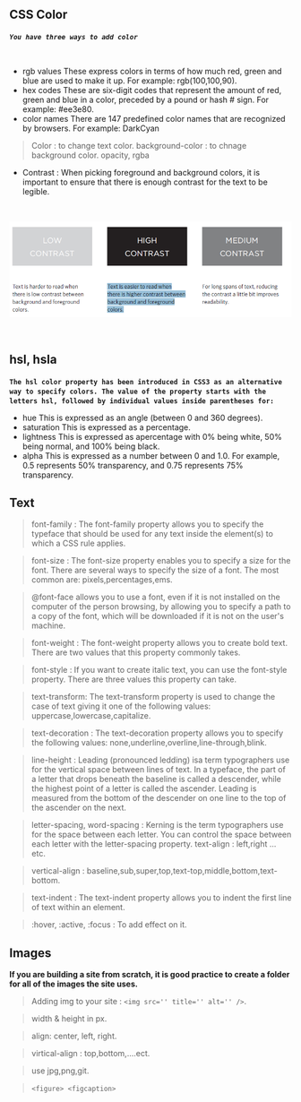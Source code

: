 ## CSS Color

***`You have three ways to add color`***

<br/>

* rgb values These express colors in terms of how much red, green and blue are used to make it up. For example: rgb(100,100,90).
* hex codes These are six-digit codes that represent the amount of red, green and blue in a color, preceded by a pound or hash # sign. For example: #ee3e80.
* color names There are 147 predefined color names that are recognized by browsers. For example: DarkCyan


> Color : to change text color.
> background-color : to chnage background color.
> opacity, rgba 

* Contrast : When picking foreground and background colors, it is important to ensure that there is
enough contrast for the text to be legible.

<br/>

![img](assesst/css_5.png)

<br/>

## hsl, hsla


**`The hsl color property has been introduced in CSS3 as an
alternative way to specify colors. The value of the property starts with the letters hsl, followed by individual values inside parentheses for:`**

* hue This is expressed as an angle
(between 0 and 360 degrees).
* saturation This is expressed as a percentage.
* lightness This is expressed as apercentage with 0% being white, 50% being normal, and 100% being black.
* alpha This is expressed as a number between 0 and 1.0.
For example, 0.5 represents 50% transparency, and 0.75 represents 75% transparency.

## Text

> font-family : The font-family property allows you to specify the typeface that should be used for any text inside the element(s) to which a CSS rule applies.

> font-size : The font-size property enables you to specify a size for the
font. There are several ways to specify the size of a font. The most common are: pixels,percentages,ems.

> @font-face allows you to use a font, even if it is not installed on the computer of the person browsing, by allowing you to specify a path to a copy of the font, which will be downloaded if it is not on the user's machine.

> font-weight : The font-weight property allows you to create bold text. There are two values that this property commonly takes.

> font-style : If you want to create italic text, you can use the font-style
property. There are three values this property can take.

> text-transform: The text-transform property is used to change the case of
text giving it one of the following values: uppercase,lowercase,capitalize.

> text-decoration : The text-decoration property allows you to specify the
following values: none,underline,overline,line-through,blink.

> line-height : Leading (pronounced ledding) isa term typographers use for the
vertical space between lines of text. In a typeface, the part of a letter that drops beneath the baseline is called a descender, while the highest point of a letter is called the ascender. Leading is measured from the bottom of
the descender on one line to the top of the ascender on the next.

> letter-spacing, word-spacing : Kerning is the term typographers use for the space between each letter. You can control the space between each letter with the letter-spacing property.
> text-align : left,right ... etc.

> vertical-align : baseline,sub,super,top,text-top,middle,bottom,text-bottom.

> text-indent : The text-indent property allows you to indent the first line of text within an element.

> :hover, :active, :focus : To add effect on it.


## Images

**If you are building a site from scratch, it is good practice to create a folder for all of the images the site uses.**

> Adding img to your site : ```<img src='' title='' alt='' />```.

> width & height in px.

> align: center, left, right.

> virtical-align : top,bottom,....ect.

> use jpg,png,git.

> ```<figure> <figcaption>```

